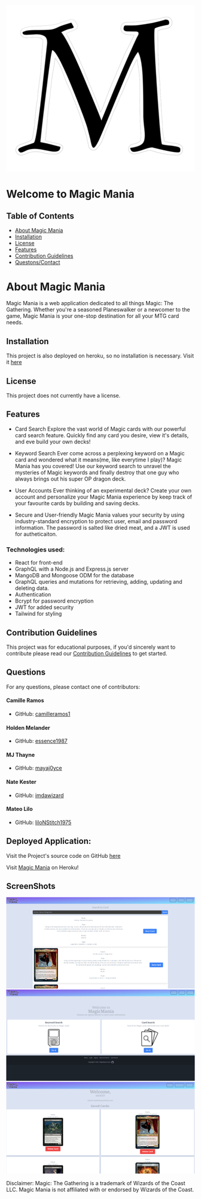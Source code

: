
![Magic logo](magicmania/public/Mlogo.png)
# Welcome to Magic Mania

## Table of Contents
- [About Magic Mania](#about)
 - [Installation](#installation)
 - [License](#license)
 - [Features](#featues)
 - [Contribution Guidelines](#contributing)
 - [Questons/Contact](#questions)


# About Magic Mania
Magic Mania is a web application dedicated to all things Magic: The Gathering. Whether you're a seasoned Planeswalker or a newcomer to the game, Magic Mania is your one-stop destination for all your MTG card needs.

## Installation
This project is also deployed on heroku, so no installation is necessary. Visit it [here](<insertHerokuLinkHERE>)


## License
This project does not currently have a license.

## Features
- Card Search
Explore the vast world of Magic cards with our powerful card search feature. Quickly find any card you desire, view it's details, and eve build your own decks!

- Keyword Search
Ever come across a perplexing keyword on a Magic card and wondered what it means(me, like everytime I play)? Magic Mania has you covered! Use our keyword search to unravel the mysteries of Magic keywords and finally destroy that one guy who always brings out his super OP dragon deck.

- User Accounts
Ever thinking of an experimental deck? Create your own account and personalize your Magic Mania experience by keep track of your favourite cards by building and saving decks. 

- Secure and User-friendly
Magic Mania values your security by using industry-standard encryption to protect user, email and password information. The password is salted like dried meat, and a JWT is used for autheticaiton. 

### Technologies used:
- React for front-end
- GraphQL with a Node.js and Express.js server
- MangoDB and Mongoose ODM for the database
- GraphQL queries and mutations for retrieving, adding, updating and deleting data.
- Authentication
- Bcrypt for password encryption
- JWT for added security
- Tailwind for styling

## Contribution Guidelines
This project was for educational purposes, if you'd sincerely want to contribute please read our [Contribution Guidelines](https://github.com/essence1987) to get started.

## Questions
For any questions, please contact one of contributors:

#### Camille Ramos
- GitHub: [camilleramos1](https://github.com/camilleramos1)

#### Holden Melander
- GitHub: [essence1987](https://github.com/essence1987)

#### MJ Thayne
- GitHub: [mayaj0yce](https://github.com/mayaj0yce)

#### Nate Kester
- GitHub: [imdawizard](https://github.com/imdawizard)

#### Mateo Lilo
- GitHub: [liloNStitch1975](https://github.com/liloNStitch1975)


## Deployed Application:
Visit the Project's source code on GitHub [here](https://github.com/mayaj0yce/magicMania)

Visit [Magic Mania](<insertHerokuLinkHERE>) on Heroku!


## ScreenShots
![Card Search page](image.png)
![Landing page](image-1.png)
![User page](image-4.png)



Disclaimer: Magic: The Gathering is a trademark of Wizards of the Coast LLC. Magic Mania is not affiliated with or endorsed by Wizards of the Coast.